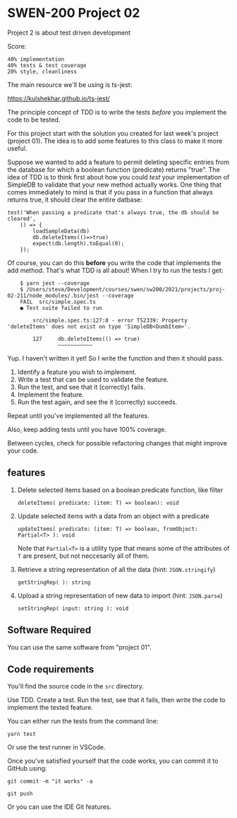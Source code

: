 # SWEN-200 Project 02

Project 2 is about test driven development

Score: 

    40% implementation
    40% tests & test coverage
    20% style, cleanliness

The main resource we'll be using is ts-jest:

https://kulshekhar.github.io/ts-jest/

The principle concept of TDD is to write the tests *before* you
implement the code to be tested.

For this project start with the solution you created for last week's
project (project 01). The idea is to add some features to this
class to make it more useful.

Suppose we wanted to add a feature to permit deleting specific entries
from the database for which a boolean function (predicate) returns "true".
The idea of TDD is to think first about how you could *test*
your implementation of SimpleDB to validate that your new
method actually works. One thing that comes immediately to
mind is that if you pass in a function that always returns
true, it should clear the entire datbase:

    test('When passing a predicate that's always true, the db should be cleared',
        () => {
            loadSampleData(db)
            db.deleteItems(()=>true)
            expect(db.length).toEqual(0);
        });

Of course, you can do this **before** you write the code that
implements the add method. That's what TDD is all about!
When I try to run the tests I get:

        $ yarn jest --coverage
        $ /Users/steve/Development/courses/swen/sw200/2021/projects/proj-02-211/node_modules/.bin/jest --coverage
        FAIL  src/simple.spec.ts
        ● Test suite failed to run

            src/simple.spec.ts:127:8 - error TS2339: Property 'deleteItems' does not exist on type 'SimpleDB<DumbItem>'.

            127     db.deleteItems(() => true)
                    ~~~~~~~~~~~

Yup. I haven't written it yet! So I write the function and then it should pass.

1. Identify a feature you wish to implement.
2. Write a test that can be used to validate the feature.
3. Run the test, and see that it (correctly) fails.
4. Implement the feature.
5. Run the test again, and see the it (correctly) succeeds.

Repeat until you've implemented all the features.

Also, keep adding tests until you have 100% coverage.

Between cycles, check for possible refactoring changes that might improve your code.

## features

1. Delete selected items based on a boolean predicate function, like filter

    `deleteItems( predicate: (item: T) => boolean): void`

2. Update selected items with a data from an object with a predicate

    `updateItems( predicate: (item: T) => boolean, fromObject: Partial<T> ): void`

    Note that `Partial<T>` is a utility type that means some of the attributes of `T` are present, but not neccesarily all of them.

2. Retrieve a string representation of all the data (hint: `JSON.stringify`)

    `getStringRep( ): string`

3. Upload a string representation of new data to import (hint: `JSON.parse`)

    `setStringRep( input: string ): void`

## Software Required

You can use the same software from "project 01".

## Code requirements

You'll find the source code in the `src` directory.

Use TDD. Create a test. Run the test, see that it fails, then write the code to implement the tested feature.

You can either run the tests from the command line:

    yarn test
    
Or use the test runner in VSCode.

Once you've satisfied yourself that the code works, you can commit it to
GitHub using:

    git commit -m "it works" -a
    
    git push
    
Or you can use the IDE Git features.
